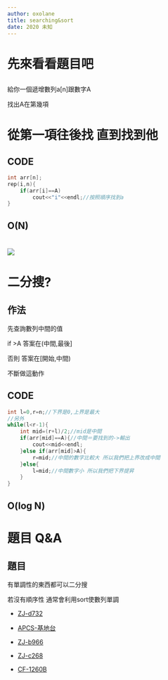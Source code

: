 ```yaml
---
author: oxolane
title: searching&sort
date: 2020 未知
---
```


# 先來看看題目吧

## 
給你一個遞增數列a[n]跟數字A

找出A在第幾項

# 從第一項往後找 直到找到他

## CODE
```cpp
int arr[n];
rep(i,n){
    if(arr[i]==A)
        cout<<"i"<<endl;//按照順序找到a
}
```

## O(N)

# ![](https://i.imgur.com/WrcSigs.jpg)

# 二分搜?

## 作法

先查詢數列中間的值

if >A 答案在(中間,最後]

否則 答案在[開始,中間)

不斷做這動作

## CODE
```cpp
int l=0,r=n;//下界是0,上界是最大
//另外
while(l<r-1){
    int mid=(r+l)/2;//mid是中間
    if(arr[mid]==A){//中間＝要找到的->輸出
        cout<<mid<<endl;
    }else if(arr[mid]>A){
        r=mid;//中間的數字比較大 所以我們把上界改成中間
    }else{
        l=mid;//中間數字小 所以我們把下界提昇
    }
}
```

## O(log N)

# 題目 Q&A

## 題目
有單調性的東西都可以二分搜

若沒有順序性 通常會利用sort使數列單調

- [ZJ-d732](https://zerojudge.tw/ShowProblem?problemid=d732)

- [APCS-基地台](https://zerojudge.tw/ShowProblem?problemid=c575)

- [ZJ-b966](https://zerojudge.tw/ShowProblem?problemid=b966)

- [ZJ-c268](https://zerojudge.tw/ShowProblem?problemid=c268)

- [CF-1260B](https://codeforces.com/contest/1260/problem/B)